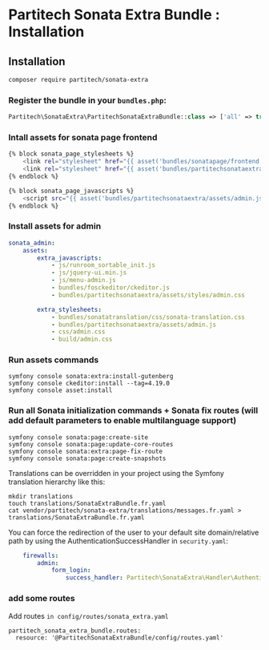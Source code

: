 # Partitech Sonata Extra Bundle : Installation


## Installation

```sh
composer require partitech/sonata-extra
```

### Register the bundle in your `bundles.php`:
```php
Partitech\SonataExtra\PartitechSonataExtraBundle::class => ['all' => true],
```

### Intall assets for sonata page frontend

```sh
{% block sonata_page_stylesheets %}
    <link rel="stylesheet" href="{{ asset('bundles/sonatapage/frontend.css') }}" media="all">
    <link rel="stylesheet" href="{{ asset('bundles/partitechsonataextra/assets/styles/admin.css') }}" media="all">
{% endblock %}

{% block sonata_page_javascripts %}
    <script src="{{ asset('bundles/partitechsonataextra/assets/admin.js') }}"></script>
{% endblock %}

```


### Install assets for admin
```yaml
sonata_admin:
    assets:
        extra_javascripts:
            - js/runroom_sortable_init.js
            - js/jquery-ui.min.js
            - js/menu-admin.js
            - bundles/fosckeditor/ckeditor.js
            - bundles/partitechsonataextra/assets/styles/admin.css

        extra_stylesheets:
            - bundles/sonatatranslation/css/sonata-translation.css
            - bundles/partitechsonataextra/assets/admin.js
            - css/admin.css
            - build/admin.css

```

### Run assets commands
```shell
symfony console sonata:extra:install-gutenberg
symfony console ckeditor:install --tag=4.19.0
symfony console asset:install
```
### Run all Sonata initialization commands + Sonata fix routes (will add default parameters to enable multilanguage support)
```shell
symfony console sonata:page:create-site
symfony console sonata:page:update-core-routes
symfony console sonata:extra:page-fix-route
symfony console sonata:page:create-snapshots

```
Translations can be overridden in your project using the Symfony translation hierarchy like this:
```shell
mkdir translations
touch translations/SonataExtraBundle.fr.yaml
cat vendor/partitech/sonata-extra/translations/messages.fr.yaml > translations/SonataExtraBundle.fr.yaml
```

You can force the redirection of the user to your default site domain/relative path by using the AuthenticationSuccessHandler in `security.yaml`:
```yaml
    firewalls:
        admin:
            form_login:
                success_handler: Partitech\SonataExtra\Handler\AuthenticationSuccessHandler
```

### add some routes

Add routes `in config/routes/sonata_extra.yaml`

```
partitech_sonata_extra_bundle.routes:
  resource: '@PartitechSonataExtraBundle/config/routes.yaml'

```